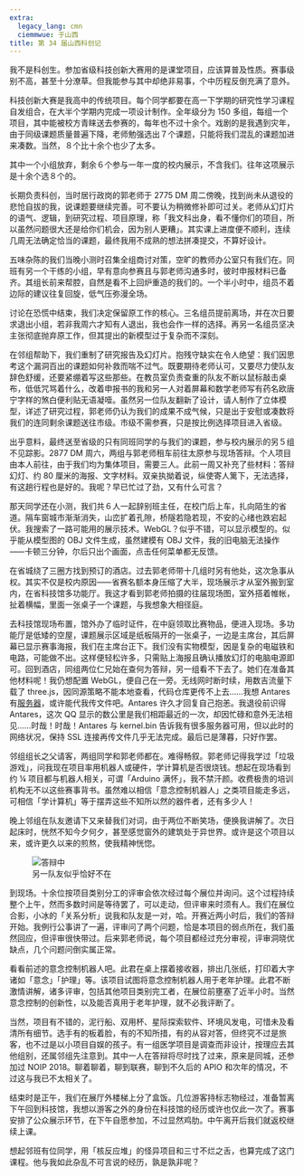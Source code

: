 ```yaml
---
extra:
  legacy_lang: cmn
  ciemmwue: 于山西
title: 第 34 届山西科创记
---
```


我不是科创生。参加省级科技创新大赛用的是课堂项目，应该算普及性质。赛事级别不高，甚至十分潦草。但我能参与其中却绝非易事，个中历程反倒充满了意外。

科技创新大赛是我高中的传统项目。每个同学都要在高一下学期的研究性学习课程自发组合，在大半个学期内完成一项设计制作。全年级分为 150 多组，每组一个项目，其中能被校方青睐送去参赛的，每年也不过十余个。戏剧的是我遇到灾年，由于同级课题质量普遍下降，老师勉强选出７个课题，只能将我们混乱的课题加进来凑数。当然，８个比十余个也少了太多。

其中一个小组放弃，剩余６个参与一年一度的校内展示，不含我们。往年这项展示是十余个选８个的。

<!--more-->

长期负责科创，当时居行政岗的郭老师于 <time datetime="2018-12-04">2775 DM</time> 周二傍晚，找到尚未从退役的悲怆自拔的我，说课题要继续完善。可不要认为稍微修补即可过关。老师从幻灯片的语气、逻辑，到研究过程、项目原理，称「我文科出身，看不懂你们的项目，所以虽然问题很大还是给你们机会，因为别人更糟」。其实课上进度便不顺利，连续几周无法确定恰当的课题，最终我用不成熟的想法拼凑提交，不算好设计。

五味杂陈的我们当晚小测时召集全组商讨对策，空旷的教师办公室只有我们在。同班有另一个干练的小组，早有意向参赛且与郭老师沟通多时，彼时申报材料已备齐。其组长前来帮腔，自然是看不上回炉重造的我们的。一个半小时中，组员不着边际的建议往复回旋，低气压弥漫全场。

讨论在恐慌中结束，我们决定保留原工作的核心。三名组员提前离场，并在次日要求退出小组，若非我周六才知有人退出，我也会作一样的选择。再另一名组员坚决主张彻底抛弃原工作，但其提出的新模型过于复杂而不深刻。

在邻组帮助下，我们重制了研究报告及幻灯片。抱残守缺实在令人绝望：我们因思考这个漏洞百出的课题如何补救而喘不过气。既要期待老师认可，又要尽力使队友辞色舒缓，还要紧绷着写这些那些。在教员室负责查重的队友不断以鼠标敲击桌布，低低咒骂着什么，改着申报书的我和另一人对着屏幕和数学老师写有药名欧唐宁字样的煞白便利贴无语凝噎。虽然另一位队友翻新了设计，请人制作了立体模型，详述了研究过程，郭老师仍认为我们的成果不成气候，只是出于安慰或凑数将我们的连同剩余课题送往市级。市级不需参赛，只是按比例选择项目进入省级。

出乎意料，最终送至省级的只有同班同学的与我们的课题，参与校内展示的另５组不见踪影。<time datetime="2019-03-16">2877 DM</time> 周六，两组与郭老师租车前往太原参与现场答辩。个人项目由本人前往，由于我们均为集体项目，需要三人。此前一周又补充了些材料：答辩幻灯、约 80 厘米的海报、文字材料。双亲执拗着说，纵使寄人篱下，无法选择，有这趟行程也是好的。我呢？早已忙过了劲，又有什么可言？

那天同学还在小测，我们共６人一起辞别班主任，在校门后上车，扎向陌生的省道。隔车窗城市渐渐消失，山峦扩着孔隙，桥隧若隐若现，不安的心绪也跌宕起伏。我搜索了一路可能用的展示技术。WebGL？似乎不错，可以显示模型的。似乎能从模型图的 OBJ 文件生成，虽然建模有 OBJ 文件，我的旧电脑无法操作⸺卡顿三分钟，尔后只出个画面，点击任何菜单都无反馈。

在省城绕了三圈方找到预订的酒店。过去郭老师带十几组时另有他处，这次急事从权。其实不仅是校内原因⸺省赛名额本身压缩了大半，现场展示才从室外搬到室内，在省科技馆多功能厅。我这才看到郭老师拍摄的往届现场图，室外搭着帷帐，扯着横幅，里面一张桌子一个课题，与我想象大相径庭。

去科技馆现场布置，馆外办了临时证件，在中庭领取比赛物品，便进入现场。多功能厅是低矮的空屋，课题展示区域是纸板隔开的一张桌子，一边是主席台，其后屏幕已显示赛事海报，我们在主席台正下。我们没有实物模型，因是复杂的电磁铁和电路，可能做不出。这样便轻松许多，只需贴上海报且确认播放幻灯的电脑电源即可。回到酒店，同组两位仁兄始在查何为答辩，另一组看不下去了。她们在准备其他材料呢！我仍想配置 WebGL，便自己在一旁。无线网时断时续，用数吉流量下载了 three.js，因同源策略不能本地查看，代码仓库更传不上去……我想 Antares 有[服务器](https://web.archive.org/web/20211207154455/https://antares.moe/)，或许能代我传文件吧。Antares 许久才回复自己抱恙。我退役前识得 Antares，这次 QQ 显示的数公里是我们相距最近的一次，却因忙碌和意外无法相见……时哉！时哉！Antares 与 kernel.bin 告诉我有很多服务器可用，但以此时的网络状况，保持 SSL 连接再传文件几乎无法完成。最后已是薄暮，只好作罢。

邻组组长之父请客，两组同学和郭老师都在。难得畅叙。郭老师记得我学过「垃圾游戏」，问我现在项目率用机器人或硬件，学计算机是否很烧钱。想起在现场看到约 ¼ 项目都与机器人相关，可谓「Arduino 满怀」，我不禁汗颜。收费极贵的培训机构无不以这些赛事背书。虽然难以相信「意念控制机器人」之类项目能走多远，可相信「学计算机」等于摆弄这些不知所以然的器件者，还有多少人！

晚上邻组在队友邀请下又来替我们对词，由于两位不断笑场，便换我讲解了。次日起床时，恍然不知今夕何夕，甚至感觉窗外的建筑处于异世界。或许是这个项目以来，或许更久以来的煎熬，使我精神恍惚。

<figure>
<img alt="答辩中" src="https://s21.ax1x.com/2024/03/18/pF2xOW6.md.png">
<figcaption>另一队友似乎恰好不在</figcaption>
</figure>

到现场。十余位按项目类别分工的评审会依次经过每个展位并询问。这个过程持续整个上午，然而多数时间是等待罢了，可以走动，但评审来时须有人。我们在展位合影，小冰的「关系分析」说我和队友是一对，哈。开赛近两小时后，我们的答辩开始。我例行公事讲了一遍，评审问了两个问题，恰是本项目的弱点所在，我们虽然回应，但评审很快带过。后来郭老师说，每个项目都经过充分审视，评审洞晓优缺点，几个问题问倒实属正常。

看看前述的意念控制机器人吧。此君在桌上摆着接收器，排出几张纸，打印着大字诸如「意念」「护理」等。该项目试图将意念控制机器人用于老年护理。此君不断激情讲解，诸多评审，包括其他项目类别完工者，在展位前壅塞了近半小时。当然意念控制的创新性，以及能否真用于老年护理，就不必我评断了。

当然，项目有不错的，泥行船、双用杯、星际探索软件、环境风发电，可惜未及看清所有细节。选手有的板着脸，有的不知所措，有的从容对答，但终究不过是旅客，也不过是以小项目自娱的孩子。有一组医学项目是调查而非设计，按理应去其他组别，还属邻组先注意到。其中一人在答辩将尽时找了过来，原来是同城，还参加过 NOIP 2018。聊着聊着，聊到联赛，聊到不久后的 APIO 和次年的情况，不过这与我已不太相关了。

结束时是正午，我们在展厅外楼梯上分了盒饭。几位游客持标志物经过，准备暂离下午回到科技馆，我想以游客之外的身份在科技馆的经历或许也仅此一次了。赛事安排了公众展示环节，在下午自愿参加，不过显然鸡肋。中午离开后我们就返校继续上课。

想起邻班有位同学，用「核反应堆」的怪异项目和三寸不烂之舌，也算完成了这门课程。他与我如此杂乱不可言说的经历，孰是孰非呢？
